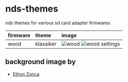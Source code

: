 # nds-themes

nds themes for various sd card adapter firmwares

| firmware | theme     | image                                                               |
| :------- | :-------- | :------------------------------------------------------------------ |
| wood     | klassiker | ![wood](images/wood.png) ![wood settings](images/wood_settings.png) |

## background image by

- [Ethon Zonca](https://protofusion.org/wordpress/2011/08/pcb-backgrounds/)
